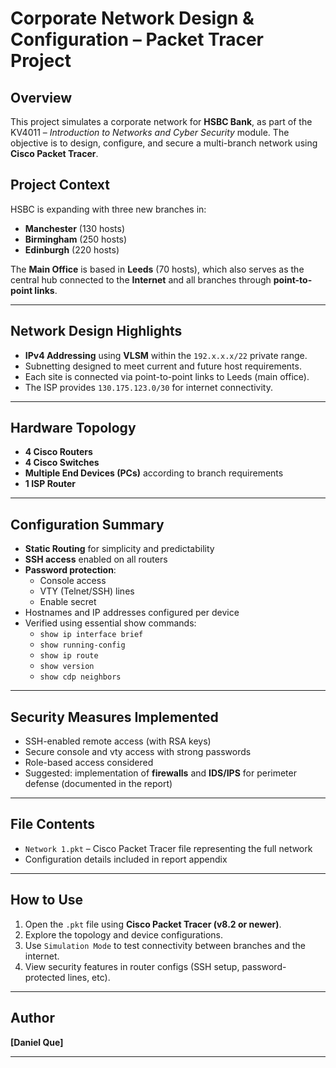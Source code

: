 # Corporate Network Design & Configuration – Packet Tracer Project

## Overview

This project simulates a corporate network for **HSBC Bank**, as part of the KV4011 – *Introduction to Networks and Cyber Security* module. The objective is to design, configure, and secure a multi-branch network using **Cisco Packet Tracer**.

## Project Context

HSBC is expanding with three new branches in:
- **Manchester** (130 hosts)
- **Birmingham** (250 hosts)
- **Edinburgh** (220 hosts)

The **Main Office** is based in **Leeds** (70 hosts), which also serves as the central hub connected to the **Internet** and all branches through **point-to-point links**.

---

## Network Design Highlights

- **IPv4 Addressing** using **VLSM** within the `192.x.x.x/22` private range.
- Subnetting designed to meet current and future host requirements.
- Each site is connected via point-to-point links to Leeds (main office).
- The ISP provides `130.175.123.0/30` for internet connectivity.

---

## Hardware Topology

- **4 Cisco Routers**
- **4 Cisco Switches**
- **Multiple End Devices (PCs)** according to branch requirements
- **1 ISP Router**

---

## Configuration Summary

- **Static Routing** for simplicity and predictability
- **SSH access** enabled on all routers
- **Password protection**:
  - Console access
  - VTY (Telnet/SSH) lines
  - Enable secret
- Hostnames and IP addresses configured per device
- Verified using essential show commands:
  - `show ip interface brief`
  - `show running-config`
  - `show ip route`
  - `show version`
  - `show cdp neighbors`

---

## Security Measures Implemented

- SSH-enabled remote access (with RSA keys)
- Secure console and vty access with strong passwords
- Role-based access considered
- Suggested: implementation of **firewalls** and **IDS/IPS** for perimeter defense (documented in the report)

---

## File Contents

- `Network 1.pkt` – Cisco Packet Tracer file representing the full network
- Configuration details included in report appendix

---

## How to Use

1. Open the `.pkt` file using **Cisco Packet Tracer (v8.2 or newer)**.
2. Explore the topology and device configurations.
3. Use `Simulation Mode` to test connectivity between branches and the internet.
4. View security features in router configs (SSH setup, password-protected lines, etc).

---

## Author

**[Daniel Que]**  

---


